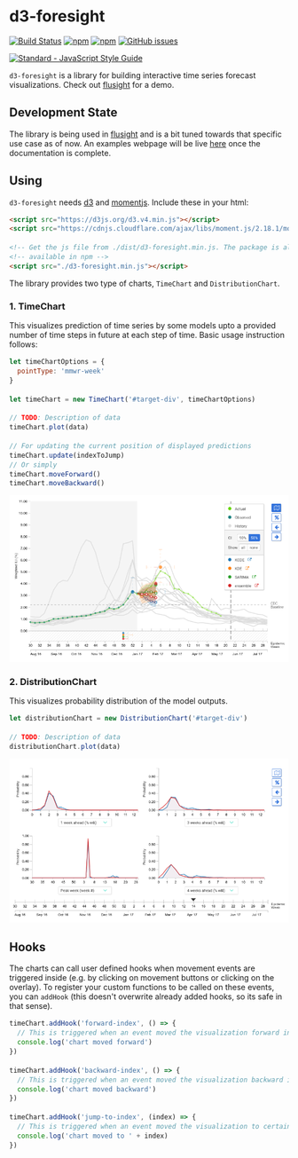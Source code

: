 # d3-foresight


[![Build Status](https://img.shields.io/travis/reichlab/d3-foresight/master.svg?style=flat-square)](https://travis-ci.org/reichlab/d3-foresight)
[![npm](https://img.shields.io/npm/v/d3-foresight.svg?style=flat-square)](https://www.npmjs.com/package/d3-foresight)
[![npm](https://img.shields.io/npm/l/d3-foresight.svg?style=flat-square)](https://www.npmjs.com/package/d3-foresight)
[![GitHub issues](https://img.shields.io/github/issues/reichlab/d3-foresight.svg?style=flat-square)](https://github.com/reichlab/d3-foresight/issues)

[![Standard - JavaScript Style Guide](https://cdn.rawgit.com/feross/standard/master/badge.svg)](https://github.com/feross/standard)


`d3-foresight` is a library for building interactive time series forecast
visualizations. Check out [flusight](http://reichlab.io/flusight) for a demo.

## Development State

The library is being used in [flusight](https://github.com/reichlab/flusight)
and is a bit tuned towards that specific use case as of now. An examples webpage
will be live [here](http://reichlab.io/d3-foresight) once the documentation is
complete.

## Using

`d3-foresight` needs [d3](https://d3js.org/)
and [momentjs](https://momentjs.com/). Include these in your html:

```html
<script src="https://d3js.org/d3.v4.min.js"></script>
<script src="https://cdnjs.cloudflare.com/ajax/libs/moment.js/2.18.1/moment.min.js"></script>

<!-- Get the js file from ./dist/d3-foresight.min.js. The package is also -->
<!-- available in npm -->
<script src="./d3-foresight.min.js"></script>
```

The library provides two type of charts, `TimeChart` and `DistributionChart`.

### 1. TimeChart

This visualizes prediction of time series by some models upto a provided number
of time steps in future at each step of time. Basic usage instruction follows:

```js
let timeChartOptions = {
  pointType: 'mmwr-week'
}

let timeChart = new TimeChart('#target-div', timeChartOptions)
  
// TODO: Description of data
timeChart.plot(data)

// For updating the current position of displayed predictions
timeChart.update(indexToJump)
// Or simply
timeChart.moveForward()
timeChart.moveBackward()
```

![timechart-screen](./timechart.png)

### 2. DistributionChart

This visualizes probability distribution of the model outputs.

```js
let distributionChart = new DistributionChart('#target-div')
  
// TODO: Description of data
distributionChart.plot(data)
```

![distributionchart-screen](./distributionchart.png)


## Hooks

The charts can call user defined hooks when movement events are triggered inside
(e.g. by clicking on movement buttons or clicking on the overlay). To register
your custom functions to be called on these events, you can `addHook` (this
doesn't overwrite already added hooks, so its safe in that sense).

```js
timeChart.addHook('forward-index', () => {
  // This is triggered when an event moved the visualization forward in time
  console.log('chart moved forward')
})

timeChart.addHook('backward-index', () => {
  // This is triggered when an event moved the visualization backward in time
  console.log('chart moved backward')
})

timeChart.addHook('jump-to-index', (index) => {
  // This is triggered when an event moved the visualization to certain discrete `index` in time
  console.log('chart moved to ' + index)
})
```

